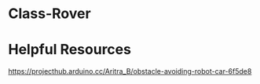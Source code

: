 # Class-Rover

# Helpful Resources
https://projecthub.arduino.cc/Aritra_B/obstacle-avoiding-robot-car-6f5de8
